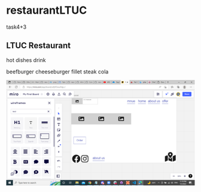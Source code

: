 # restaurantLTUC

task4+3

## LTUC Restaurant

 hot dishes
 drink

 beefburger
 cheeseburger
 fillet steak
 cola
 

![alt text](pic/wireframe.png)
